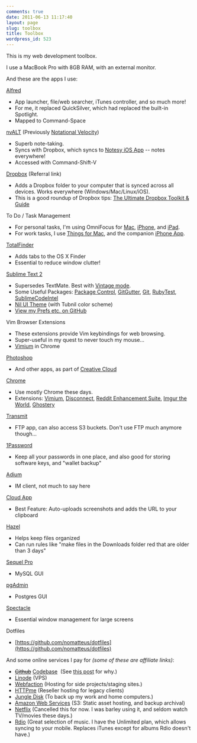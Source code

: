 ```yaml
---
comments: true
date: 2011-06-13 11:17:40
layout: page
slug: toolbox
title: Toolbox
wordpress_id: 523
---
```


This is my web development toolbox.

I use a MacBook Pro with 8GB RAM, with an external monitor.

And these are the apps I use:

[Alfred](http://www.alfredapp.com/)

* App launcher, file/web searcher, iTunes controller, and so much more!
* For me, it replaced QuickSilver, which had replaced the built-in Spotlight.
* Mapped to Command-Space

[nvALT](http://brettterpstra.com/projects/nvalt/) 
(Previously [Notational Velocity](http://notational.net/))

* Superb note-taking.
* Syncs with Dropbox, which syncs to [Notesy iOS App](https://itunes.apple.com/us/app/notesy-for-dropbox/id386095500?mt=8) -- notes everywhere!
* Accessed with Command-Shift-V

[Dropbox](http://db.tt/SMSGGiL) (Referral link)

* Adds a Dropbox folder to your computer that is synced across all devices. Works everywhere (Windows/Mac/Linux/iOS).
* This is a good roundup of Dropbox tips: [The Ultimate Dropbox Toolkit & Guide](http://web.appstorm.net/roundups/data-management-roundups/the-ultimate-dropbox-toolkit-guide/)

To Do / Task Management

* For personal tasks, I'm using OmniFocus for [Mac](http://www.omnigroup.com/products/omnifocus/), [iPhone](http://www.omnigroup.com/products/omnifocus-iphone/), and [iPad](http://www.omnigroup.com/products/omnifocus-ipad/).
* For work tasks, I use [Things for Mac](http://culturedcode.com/things/), and the companion [iPhone App](http://culturedcode.com/things/iphone/).

[TotalFinder](http://totalfinder.binaryage.com/)

* Adds tabs to the OS X Finder
* Essential to reduce window clutter!

[Sublime Text 2](http://www.sublimetext.com/)

* Supersedes TextMate. Best with [Vintage mode](http://www.sublimetext.com/docs/2/vintage.html).
* Some Useful Packages: [Package Control](http://wbond.net/sublime_packages/package_control), [GitGutter](https://github.com/jisaacks/GitGutter), [Git](https://github.com/kemayo/sublime-text-2-git), [RubyTest](https://github.com/maltize/sublime-text-2-ruby-tests), [SublimeCodeIntel](https://github.com/Kronuz/SublimeCodeIntel)
* [Nil UI Theme](https://github.com/nilium/st2-nil-theme) (with Tubnil color scheme)
* [View my Prefs etc. on GitHub](https://github.com/nomatteus/Sublime-Text-2-Prefs---Plugins)

Vim Browser Extensions

* These extensions provide Vim keybindings for web browsing.
* Super-useful in my quest to never touch my mouse...
* [Vimium](https://chrome.google.com/webstore/detail/dbepggeogbaibhgnhhndojpepiihcmeb) in Chrome

[Photoshop](http://www.photoshop.com/products/photoshop)

* And other apps, as part of [Creative Cloud](http://www.adobe.com/products/creativecloud.html)

[Chrome](https://www.google.com/intl/en/chrome/browser/)

* Use mostly Chrome these days.
* Extensions: 
[Vimium](https://chrome.google.com/webstore/detail/vimium/dbepggeogbaibhgnhhndojpepiihcmeb), 
[Disconnect](https://chrome.google.com/webstore/detail/disconnect/jeoacafpbcihiomhlakheieifhpjdfeo), 
[Reddit Enhancement Suite](http://redditenhancementsuite.com/), 
[Imgur the World](https://chrome.google.com/webstore/detail/imgur-the-world/naicjelodgogagjjkgepdkjecopegkag), 
[Ghostery](https://chrome.google.com/webstore/detail/ghostery/mlomiejdfkolichcflejclcbmpeaniij)

[Transmit](http://www.panic.com/transmit/)

* FTP app, can also access S3 buckets. Don't use FTP much anymore though...

[1Password](http://agilebits.com/products/1Password)

* Keep all your passwords in one place, and also good for storing software keys, and "wallet backup"

[Adium](http://adium.im/)

* IM client, not much to say here

[Cloud App](http://getcloudapp.com/)

* Best Feature: Auto-uploads screenshots and adds the URL to your clipboard

[Hazel](http://www.noodlesoft.com/hazel.php)

* Helps keep files organized
* Can run rules like "make files in the Downloads folder red that are older than 3 days"

[Sequel Pro](http://www.sequelpro.com/)

* MySQL GUI

[pgAdmin](http://www.pgadmin.org/)

* Postgres GUI

[Spectacle](http://spectacleapp.com/)

* Essential window management for large screens

Dotfiles

* [https://github.com/nomatteus/dotfiles](https://github.com/nomatteus/dotfiles)

And some online services I pay for _(some of these are affiliate links)_:

* <del>[Github](https://github.com/)</del>
[Codebase](http://www.codebasehq.com/)  (See [this post](http://matthewruten.com/2011/10/30/github-vs-codebase-vs-gitorious-best-options-for-hosting-personal-projects/) for why.)
* [Linode](http://www.linode.com/?r=0ed1244fbf3f53d5368bdb863f685643b9744043) (VPS)
* [Webfaction](http://www.webfaction.com?affiliate=ruten) (Hosting for side projects/staging sites.)
* [HTTPme](http://httpme.com/) (Reseller hosting for legacy clients)
* [Jungle Disk](https://www.jungledisk.com/) (To back up my work and home computers.)
* [Amazon Web Services](http://aws.amazon.com/) (S3: Static asset hosting, and backup archival)
* [Netflix](http://netflix.ca) (Cancelled this for now. I was barley using it, and seldom watch TV/movies these days.)
* [Rdio](www.rdio.com) (Great selection of music. I have the Unlimited plan, which allows syncing to your mobile. Replaces iTunes except for albums Rdio doesn't have.)
